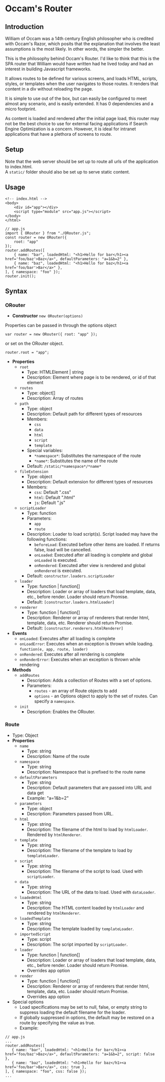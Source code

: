 # Occam's Router
## Introduction
William of Occam was a 14th century English philosopher who is credited with Occam's Razor,
which posits that the explanation that involves the least assumptions is the most likely.
In other words, the simpler the better.

This is the philosophy behind Occam's Router.  I'd like to think that this is the SPA router that
William would have written had he lived today and had an interest in building Javascript frameworks.

It allows routes to be defined for various screens, and loads HTML, scripts, styles, or templates
when the user navigates to those routes.  It renders that content in a div without reloading the page.

It is simple to use out of the box, but can easily be configured to meet almost any scenario,
and is easily extended. It has 0 dependencies and a micro footprint.

As content is loaded and rendered after the initial page load, this router may not be the best choice
to use for external facing applications if Search Engine Optimization is a concern.
However, it is ideal for intranet applications that have a plethora of screens to route.


## Setup
Note that the web server should be set up to route all urls of the application to index.html.  
A `static/` folder should also be set up to serve static content. 

## Usage

```
<!-- index.html -->
<body>
    <div id="app"></div>
    <script type="module" src="app.js"></script>
</body>
</html>
```

```
// app.js
import { ORouter } from "./ORouter.js";
const router = new ORouter({
    root: "app"
});
router.addRoutes([
    { name: "bar", loadedHtml: "<h1>Hello for bar</h1><a href='foo/baz'>Baz</a>", defaultParameters: "a=1&b=2" },
    { name: "baz", loadedHtml: "<h1>Hello for baz</h1><a href='foo/bar'>Bar</a>" },
], { namespace: "foo" });
router.init();
```

## Syntax

### ORouter
* **Constructor** 
`new ORouter(options)`

Properties can be passed in through the options object
```
var router = new ORouter({ root: "app" });
```
or set on the ORouter object.
```
router.root = "app";
```


* **Properties**
  * `root`
    * Type: HTMLElement | string
    * Description: Element where page is to be rendered, or id of that element
  * `routes`
    * Type: object[]
    * Description: Array of routes
  * `path`
    * Type: object
    * Description: Default path for different types of resources
    * Members:
      * `css`
      * `data`
      * `html`
      * `script`
      * `template`
    * Special variables:
      * `*namespace*`: Substitutes the namespace of the route
      * `*name*`: Substitutes the name of the route
    * Default: `/static/*namespace*/*name*`
  * `fileExtension`
    * Type: object
    * Description: Default extension for different types of resources
    * Members:
      * `css`: Default ".css"
      * `html`: Default ".html"
      * `js`: Default ".js"
  * `scriptLoader`
    * Type: function
    * Parameters:
      * `app`
      * `route`
    * Description: Loader to load script(s). Script loaded may have the following functions:
      * `beforeLoad`: Executed before other items are loaded.  If returns false, load will be cancelled.
      * `onLoaded`: Executed after all loading is complete and global `onLoaded` is executed.
      * `onRendered`: Executed after view is rendered and global `onRendered` is executed.
    * Default: `constructor.loaders.scriptLoader`
  * `loader`
    * Type: function | function[]
    * Description: Loader or array of loaders that load template, data, etc., before render.  Loader should return Promise.
    * Default: `[constructor.loaders.htmlLoader]`
  * `renderer`
    * Type: function | function[]
    * Description: Renderer or array of renderers that render html, template, data, etc.  Renderer should return Promise.
    * Default: `[constructor.renderers.htmlRenderer]`
* **Events**
  * `onLoaded`: Executes after all loading is complete
  * `onLoadError`: Executes when an exception is thrown while loading.  `function(e, app, route, loader)`
  * `onRendered`: Executes after all rendering is complete
  * `onRenderError`: Executes when an exception is thrown while rendering
* **Methods**
  * `addRoutes`
    * Description: Adds a collection of Routes with a set of options.
    * Parameters:
      * `routes` - an array of Route objects to add
      * `options` - an Options object to apply to the set of routes.  Can specify a `namespace`.
  * `init`
    * Description: Enables the ORouter.


### Route
* Type: Object
* **Properties**
  * `name`
    * Type: string
    * Description: Name of the route
  * `namespace`
    * Type: string
    * Description: Namespace that is prefixed to the route name
  * `defaultParameters`
    * Type: string
    * Description: Default parameters that are passed into URL and data get
    * Example: "a=1&b=2"
  * `parameters`
    * Type: object
    * Description: Parameters passed from URL.
  * `html`
    * Type: string
    * Description: The filename of the html to load by `htmlLoader`.  Rendered by `htmlRenderer`.
  * `template`
    * Type: string
    * Description: The filename of the template to load by `templateLoader`.
  * `script`
    * Type: string
    * Description: The filename of the script to load.  Used with `scriptLoader`.
  * `data`
    * Type: string
    * Description: The URL of the data to load.  Used with `dataLoader`.
  * `loadedHtml`
    * Type: string
    * Description: The HTML content loaded by `htmlLoader` and rendered by `htmlRenderer`.
  * `loadedTemplate`
    * Type: string
    * Description: The template loaded by `templateLoader`.
  * `importedScript`
    * Type: script
    * Description: The script imported by `scriptLoader`.
  * `loader`
    * Type: function | function[]
    * Description: Loader or array of loaders that load template, data, etc., before render.  Loader should return Promise.
    * Overrides app option
  * `render`
    * Type: function | function[]
    * Description: Renderer or array of renderers that render html, template, data, etc. Loader should return Promise.
    * Overrides app option
* Special options
  * Load specifications may be set to null, false, or empty string to suppress loading the default filename for the loader.
  * If globally suppressed in options, the default may be restored on a route by specifying the value as true.
  * Example:  
 ```
// app.js
...
router.addRoutes([
    { name: "bar", loadedHtml: "<h1>Hello for bar</h1><a href='foo/baz'>Baz</a>", defaultParameters: "a=1&b=2", script: false },
    { name: "baz", loadedHtml: "<h1>Hello for baz</h1><a href='foo/bar'>Bar</a>", css: true },
], { namespace: "foo", css: false });
...
```